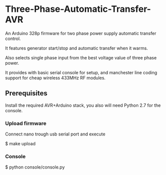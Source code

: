 # Three-Phase-Automatic-Transfer-AVR

An Arduino 328p firmware for two phase power supply automatic transfer control.

It features generator start/stop and automatic transfer when it warms. 

Also selects single phase input from the best voltage value of three phase power.

It provides with basic serial console for setup, and manchester line coding support for cheap wireless 433MHz RF modules.

## Prerequisites
Install the required AVR+Arduino stack, you also will need Python 2.7 for the console.

### Upload firmware
Connect nano trough usb serial port and execute

$ make upload

### Console

$ python console/console.py

